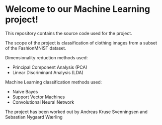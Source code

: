 # Welcome to our Machine Learning project!
This repository contains the source code used for the project.

The scope of the project is classification of clothing images from a subset of the FashionMNIST dataset.  

Dimensionality reduction methods used:
- Principal Component Analysis (PCA)
- Linear Discriminant Analysis (LDA)

Machine Learning classification methods used:
- Naive Bayes
- Support Vector Machines
- Convolutional Neural Network

The project has been worked out by Andreas Kruse Svenningsen and Sebastian Nygaard Wærling
